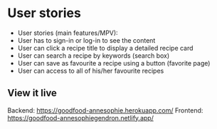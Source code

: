 # User stories
- User stories (main features/MPV): 
- User has to sign-in or log-in to see the content
- User can click a recipe title to display a detailed recipe card 
- User can search a recipe by keywords (search box)
- User can save as favourite a recipe using a button (favorite page) 
- User can access to all of his/her favourite recipes 

## View it live

Backend: https://goodfood-annesophie.herokuapp.com/
Frontend: https://goodfood-annesophiegendron.netlify.app/


